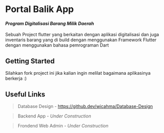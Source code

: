 # Portal Balik App

####  _Program Digitalisasi Barang Milik Daerah_

Sebuah Project flutter yang berkaitan dengan aplikasi digitalisasi dan juga inventaris barang yang di build dengan menggunakan Framework Flutter dengan menggunakan bahasa pemrograman Dart

## Getting Started

Silahkan fork project ini jika kalian ingin melilat bagaimana aplikasinya berkerja :)

## Useful Links

> Database Design - https://github.dev/wicahma/Database-Design

> Backend App - _Under Construction_

> Frondend Web Admin - _Under Construction_
